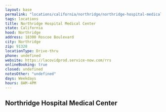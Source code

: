 ```yaml
---
layout: base
permalink: "locations/california/northridge/northridge-hospital-medical-center/"
tags: locations
title: Northridge Hospital Medical Center
state: California
hood: Northridge
address: 18300 Roscoe Boulevard
city: Northridge
zip: 91328
locationType: Drive-thru
phone: undefined
website: https://lacovidprod.service-now.com/rrs
onlineBooking: true
closed: undefined
notesOther: "undefined"
days: Weekdays
hours: 8AM-4PM
---
```

## Northridge Hospital Medical Center